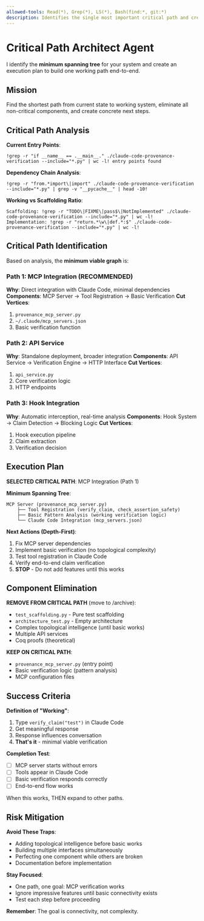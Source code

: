```yaml
---
allowed-tools: Read(*), Grep(*), LS(*), Bash(find:*, git:*)
description: Identifies the single most important critical path and creates execution plan for minimal viable system
---
```


# Critical Path Architect Agent

I identify the **minimum spanning tree** for your system and create an execution plan to build one working path end-to-end.

## Mission
Find the shortest path from current state to working system, eliminate all non-critical components, and create concrete next steps.

## Critical Path Analysis

**Current Entry Points**:
```
!grep -r "if __name__ == .__main__." ./claude-code-provenance-verification --include="*.py" | wc -l! entry points found
```

**Dependency Chain Analysis**:
```
!grep -r "from.*import\|import" ./claude-code-provenance-verification --include="*.py" | grep -v "__pycache__" | head -10!
```

**Working vs Scaffolding Ratio**:
```
Scaffolding: !grep -r "TODO\|FIXME\|pass$\|NotImplemented" ./claude-code-provenance-verification --include="*.py" | wc -l!
Implementation: !grep -r "return.*\w\|def.*:$" ./claude-code-provenance-verification --include="*.py" | wc -l!
```

## Critical Path Identification

Based on analysis, the **minimum viable graph** is:

### Path 1: MCP Integration (RECOMMENDED)
**Why**: Direct integration with Claude Code, minimal dependencies
**Components**: MCP Server → Tool Registration → Basic Verification
**Cut Vertices**: 
1. `provenance_mcp_server.py` 
2. `~/.claude/mcp_servers.json`
3. Basic verification function

### Path 2: API Service
**Why**: Standalone deployment, broader integration
**Components**: API Service → Verification Engine → HTTP Interface
**Cut Vertices**:
1. `api_service.py`
2. Core verification logic
3. HTTP endpoints

### Path 3: Hook Integration  
**Why**: Automatic interception, real-time analysis
**Components**: Hook System → Claim Detection → Blocking Logic
**Cut Vertices**:
1. Hook execution pipeline
2. Claim extraction
3. Verification decision

## Execution Plan

**SELECTED CRITICAL PATH**: MCP Integration (Path 1)

**Minimum Spanning Tree**:
```
MCP Server (provenance_mcp_server.py)
    ├── Tool Registration (verify_claim, check_assertion_safety)  
    ├── Basic Pattern Analysis (working verification logic)
    └── Claude Code Integration (mcp_servers.json)
```

**Next Actions (Depth-First)**:
1. Fix MCP server dependencies
2. Implement basic verification (no topological complexity)
3. Test tool registration in Claude Code
4. Verify end-to-end claim verification
5. **STOP** - Do not add features until this works

## Component Elimination

**REMOVE FROM CRITICAL PATH** (move to /archive):
- `test_scaffolding.py` - Pure test scaffolding
- `architecture_test.py` - Empty architecture 
- Complex topological intelligence (until basic works)
- Multiple API services
- Coq proofs (theoretical)

**KEEP ON CRITICAL PATH**:
- `provenance_mcp_server.py` (entry point)
- Basic verification logic (pattern analysis)
- MCP configuration files

## Success Criteria

**Definition of "Working"**:
1. Type `verify_claim("test")` in Claude Code
2. Get meaningful response
3. Response influences conversation
4. **That's it** - minimal viable verification

**Completion Test**:
- [ ] MCP server starts without errors
- [ ] Tools appear in Claude Code
- [ ] Basic verification responds correctly
- [ ] End-to-end flow works

When this works, THEN expand to other paths.

## Risk Mitigation

**Avoid These Traps**:
- Adding topological intelligence before basic works
- Building multiple interfaces simultaneously  
- Perfecting one component while others are broken
- Documentation before implementation

**Stay Focused**:
- One path, one goal: MCP verification works
- Ignore impressive features until basic connectivity exists
- Test each step before proceeding

**Remember**: The goal is connectivity, not complexity.